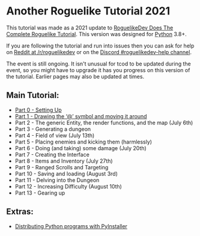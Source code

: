 ---
---
# Another Roguelike Tutorial 2021

This tutorial was made as a 2021 update to [RoguelikeDev Does The Complete Roguelike Tutorial](https://old.reddit.com/r/roguelikedev/wiki/python_tutorial_series).
This version was designed for [Python](https://www.python.org/) 3.8+.

If you are following the tutorial and run into issues then you can ask for help on [Reddit at /r/roguelikedev](https://old.reddit.com/r/roguelikedev/) or on the [Discord #roguelikedev-help channel](https://discord.gg/jEgZtqB).

The event is still ongoing.
It isn't unusual for tcod to be updated during the event, so you might have to upgrade it has you progress on this version of the tutorial.
Earlier pages may also be updated at times.

## Main Tutorial:

  - [Part 0 - Setting Up](part-0)
  - [Part 1 - Drawing the ‘@’ symbol and moving it around](part-1)
  - Part 2 - The generic Entity, the render functions, and the map (July 6th)
  - Part 3 - Generating a dungeon
  - Part 4 - Field of view (July 13th)
  - Part 5 - Placing enemies and kicking them (harmlessly)
  - Part 6 - Doing (and taking) some damage (July 20th)
  - Part 7 - Creating the Interface
  - Part 8 - Items and Inventory (July 27th)
  - Part 9 - Ranged Scrolls and Targeting
  - Part 10 - Saving and loading (August 3rd)
  - Part 11 - Delving into the Dungeon
  - Part 12 - Increasing Difficulty (August 10th)
  - Part 13 - Gearing up

## Extras:
  - [Distributing Python programs with PyInstaller](distribution)
